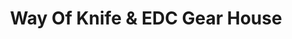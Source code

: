 ---
title: "Way Of Knife & EDC Gear House"
url: /traverse-city/way-of-knife-und-edc-gear-house/
shop: Outdoor
---